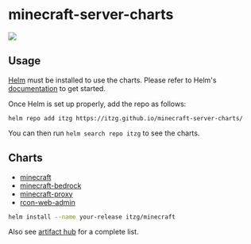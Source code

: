 # minecraft-server-charts

[![](https://github.com/itzg/minecraft-server-charts/workflows/Release%20Charts/badge.svg?branch=master)](https://github.com/itzg/minecraft-server-charts/actions)

## Usage

[Helm](https://helm.sh) must be installed to use the charts.
Please refer to Helm's [documentation](https://helm.sh/docs/) to get started.

Once Helm is set up properly, add the repo as follows:

```console
helm repo add itzg https://itzg.github.io/minecraft-server-charts/
```

You can then run `helm search repo itzg` to see the charts.

## Charts

* [minecraft](https://github.com/itzg/minecraft-server-charts/tree/master/charts/minecraft)
* [minecraft-bedrock](https://github.com/itzg/minecraft-server-charts/tree/master/charts/minecraft-bedrock)
* [minecraft-proxy](https://github.com/itzg/minecraft-server-charts/tree/master/charts/minecraft-proxy)
* [rcon-web-admin](https://github.com/itzg/minecraft-server-charts/tree/master/charts/rcon-web-admin)

```bash
helm install --name your-release itzg/minecraft
```

Also see [artifact hub](https://artifacthub.io/packages/search?repo=minecraft-server-charts) for a complete list.
